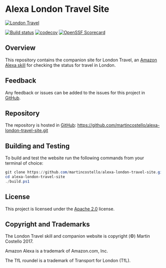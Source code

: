 # Alexa London Travel Site

[![London Travel](https://cdn.martincostello.com/london-travel-108x108.png "London Travel")](https://www.amazon.co.uk/dp/B01NB0T86R)

[![Build status](https://github.com/martincostello/alexa-london-travel-site/actions/workflows/build.yml/badge.svg?branch=main&event=push)](https://github.com/martincostello/alexa-london-travel-site/actions/workflows/build.yml?query=branch%3Amain+event%3Apush)
[![codecov](https://codecov.io/gh/martincostello/alexa-london-travel-site/branch/main/graph/badge.svg)](https://codecov.io/gh/martincostello/alexa-london-travel-site)
[![OpenSSF Scorecard](https://api.securityscorecards.dev/projects/github.com/martincostello/alexa-london-travel-site/badge)](https://securityscorecards.dev/viewer/?uri=github.com/martincostello/alexa-london-travel-site)

## Overview

This repository contains the companion site for London Travel, an [Amazon Alexa skill](https://www.amazon.co.uk/dp/B01NB0T86R) for checking the status for travel in London.

## Feedback

Any feedback or issues can be added to the issues for this project in [GitHub](https://github.com/martincostello/alexa-london-travel-site/issues).

## Repository

The repository is hosted in [GitHub](https://github.com/martincostello/alexa-london-travel-site): <https://github.com/martincostello/alexa-london-travel-site.git>

## Building and Testing

To build and test the website run the following commands from your terminal of choice:

```powershell
git clone https://github.com/martincostello/alexa-london-travel-site.git
cd alexa-london-travel-site
./build.ps1
```

## License

This project is licensed under the [Apache 2.0](https://www.apache.org/licenses/LICENSE-2.0.txt) license.

## Copyright and Trademarks

The London Travel skill and companion website is copyright (&copy;) Martin Costello 2017.

Amazon Alexa is a trademark of Amazon.com, Inc.

The TfL roundel is a trademark of Transport for London (TfL).
